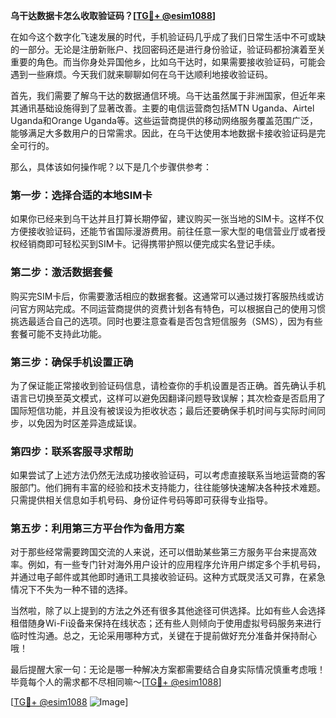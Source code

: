 **乌干达数据卡怎么收取验证码？[[TG💪+ @esim1088](https://t.me/s/esim1088)]**

在如今这个数字化飞速发展的时代，手机验证码几乎成了我们日常生活中不可或缺的一部分。无论是注册新账户、找回密码还是进行身份验证，验证码都扮演着至关重要的角色。而当你身处异国他乡，比如乌干达时，如果需要接收验证码，可能会遇到一些麻烦。今天我们就来聊聊如何在乌干达顺利地接收验证码。

首先，我们需要了解乌干达的数据通信环境。乌干达虽然属于非洲国家，但近年来其通讯基础设施得到了显著改善。主要的电信运营商包括MTN Uganda、Airtel Uganda和Orange Uganda等。这些运营商提供的移动网络服务覆盖范围广泛，能够满足大多数用户的日常需求。因此，在乌干达使用本地数据卡接收验证码是完全可行的。

那么，具体该如何操作呢？以下是几个步骤供参考：

### 第一步：选择合适的本地SIM卡

如果你已经来到乌干达并且打算长期停留，建议购买一张当地的SIM卡。这样不仅方便接收验证码，还能节省国际漫游费用。前往任意一家大型的电信营业厅或者授权经销商即可轻松买到SIM卡。记得携带护照以便完成实名登记手续。

### 第二步：激活数据套餐

购买完SIM卡后，你需要激活相应的数据套餐。这通常可以通过拨打客服热线或访问官方网站完成。不同运营商提供的资费计划各有特色，可以根据自己的使用习惯挑选最适合自己的选项。同时也要注意查看是否包含短信服务（SMS），因为有些套餐可能不支持此功能。

### 第三步：确保手机设置正确

为了保证能正常接收到验证码信息，请检查你的手机设置是否正确。首先确认手机语言已切换至英文模式，这样可以避免因翻译问题导致误解；其次检查是否启用了国际短信功能，并且没有被误设为拒收状态；最后还要确保手机时间与实际时间同步，以免因为时区差异造成延误。

### 第四步：联系客服寻求帮助

如果尝试了上述方法仍然无法成功接收验证码，可以考虑直接联系当地运营商的客服部门。他们拥有丰富的经验和技术支持能力，往往能够快速解决各种技术难题。只需提供相关信息如手机号码、身份证件号码等即可获得专业指导。

### 第五步：利用第三方平台作为备用方案

对于那些经常需要跨国交流的人来说，还可以借助某些第三方服务平台来提高效率。例如，有一些专门针对海外用户设计的应用程序允许用户绑定多个手机号码，并通过电子邮件或其他即时通讯工具接收验证码。这种方式既灵活又可靠，在紧急情况下不失为一种不错的选择。

当然啦，除了以上提到的方法之外还有很多其他途径可供选择。比如有些人会选择租借随身Wi-Fi设备来保持在线状态；还有些人则倾向于使用虚拟号码服务来进行临时性沟通。总之，无论采用哪种方式，关键在于提前做好充分准备并保持耐心哦！

最后提醒大家一句：无论是哪一种解决方案都需要结合自身实际情况慎重考虑哦！毕竟每个人的需求都不尽相同嘛～[[TG💪+ @esim1088](https://t.me/s/esim1088)]

[[TG💪+ @esim1088](https://t.me/s/esim1088) ![Image](https://i.postimg.cc/4NQfJmqS/Snipaste-2025-05-13-00-14-12.png)]